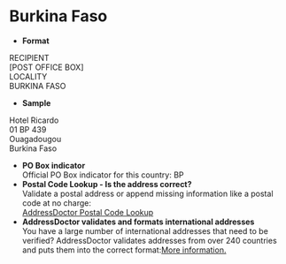 Burkina Faso
============

- **Format**

RECIPIENT  
[POST OFFICE BOX]  
LOCALITY  
BURKINA FASO
- **Sample**

Hotel Ricardo  
01 BP 439  
Ouagadougou  
Burkina Faso
- **PO Box indicator**  
Official PO Box indicator for this country: BP
- **Postal Code Lookup - Is the address correct?**  
Validate a postal address or append missing information like a postal code at no charge:  
[AddressDoctor Postal Code Lookup](http://lookup.addressdoctor.com/lookup/default.aspx?lang=en&country=BFA)
- **AddressDoctor validates and formats international addresses**  
You have a large number of international addresses that need to be verified? AddressDoctor validates addresses from over 240 countries and puts them into the correct format:[More information.](index.php?id=31&L=1)